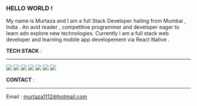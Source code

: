 ### HELLO WORLD !

My name is Murtaza and I am a full Stack Developer hailing from Mumbai , India . An avid reader , competitive programmer and developer eager to learn adn explore new technologies. Currently I am a  full stack web developer and learning mobile app developement via React Native .

__TECH STACK__ :  
- - -
![](https://img.shields.io/badge/CODE-C++-informational?style=for-the-badge&logo=appveyor)
![](https://img.shields.io/badge/CODE-JAVASCRIPT-informational?style=for-the-badge&logo=appveyor)
![](https://img.shields.io/badge/CODE-HTML-informational?style=for-the-badge&logo=appveyor)
![](https://img.shields.io/badge/CODE-CSS-informational?style=for-the-badge&logo=appveyor)
![](https://img.shields.io/badge/CODE-REACT-informational?style=for-the-badge&logo=appveyor)
![](https://img.shields.io/badge/CODE-NODE-informational?style=for-the-badge&logo=appveyor)
![](https://img.shields.io/badge/CODE-RUBY-informational?style=for-the-badge&logo=appveyor)

__CONTACT__ :  
- - -  
Email : murtaza1112@hotmail.com

<!--
**murtaza1112/murtaza1112** is a ✨ _special_ ✨ repository because its `README.md` (this file) appears on your GitHub profile.

Here are some ideas to get you started:

- 🔭 I’m currently working on ...
- 🌱 I’m currently learning ...
- 👯 I’m looking to collaborate on ...
- 🤔 I’m looking for help with ...
- 💬 Ask me about ...
- 📫 How to reach me: ...
- 😄 Pronouns: ...
- ⚡ Fun fact: ...
-->
